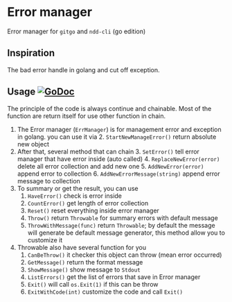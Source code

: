 # Error manager

Error manager for `gitgo` and `ndd-cli` (go edition)

## Inspiration

The bad error handle in golang and cut off exception.

## Usage [![GoDoc](https://godoc.org/github.com/kamontat/go-error-manager?status.svg)](https://godoc.org/github.com/kamontat/go-error-manager)

The principle of the code is always continue and chainable. Most of the function are return itself for use other function in chain.

1. The Error manager (`ErrManager`) is for management error and exception in golang. you can use it via
    2. `StartNewManageError()` return absolute new object
2. After that, several method that can chain
    3. `SetError()` tell error manager that have error inside (auto called)
    4. `ReplaceNewError(error)` delete all error collection and add new one
    5. `AddNewError(error)` append error to collection
    6. `AddNewErrorMessage(string)` append error message to collection
3. To summary or get the result, you can use
    1. `HaveError()` check is error inside
    2. `CountError()` get length of error collection
    3. `Reset()` reset everything inside error manager
    4. `Throw()` return `Throwable` for summary errors with default message
    5. `ThrowWithMessage(func)` return `Throwable`; by default the message will generate be default message generator, this method allow you to customize it
4. Throwable also have several function for you
    1. `CanBeThrow()` it checker this object can throw (mean error occurred)
    2. `GetMessage()` return the format message
    3. `ShowMessage()` show message to `Stdout`
    4. `ListErrors()` get the list of errors that save in Error manager
    5. `Exit()` will call `os.Exit(1)` if this can be throw
    6. `ExitWithCode(int)` customize the code and call `Exit()`
